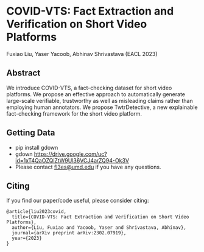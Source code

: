 # COVID-VTS: Fact Extraction and Verification on Short Video Platforms
Fuxiao Liu, Yaser Yacoob, Abhinav Shrivastava (EACL 2023)

## Abstract 
We introduce COVID-VTS, a fact-checking dataset for short video platforms. We propose an effective approach to automatically generate large-scale verifiable, trustworthy as well as misleading claims rather than employing human annotators. We propose TwtrDetective, a new explainable fact-checking framework for the short video platform.


## Getting Data
- pip install gdown
- gdown https://drive.google.com/uc?id=1xT4QaOZQlZtW9Ul36VCJ4arZQ94-Ok3V
- Please contact fl3es@umd.edu if you have any questions.
  
## Citing
If you find our paper/code useful, please consider citing:

```
@article{liu2023covid,
  title={COVID-VTS: Fact Extraction and Verification on Short Video Platforms},
  author={Liu, Fuxiao and Yacoob, Yaser and Shrivastava, Abhinav},
  journal={arXiv preprint arXiv:2302.07919},
  year={2023}
}
```
